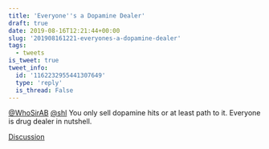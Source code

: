 ```yaml
---
title: 'Everyone''s a Dopamine Dealer'
draft: true
date: 2019-08-16T12:21:44+00:00
slug: '201908161221-everyones-a-dopamine-dealer'
tags:
  - tweets
is_tweet: true
tweet_info:
  id: '1162232955441307649'
  type: 'reply'
  is_thread: False
---
```




[@WhoSirAB](https://x.com/WhoSirAB) [@shl](https://x.com/shl) You only sell dopamine hits or at least path to it. Everyone is drug dealer in nutshell.

[Discussion](https://x.com/sytelus/status/1162232955441307649)
